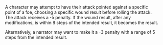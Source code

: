 A character may attempt to have their attack pointed against a specific point of a foe, choosing a specific wound result before rolling the attack. The attack receives a -5 penalty. If the wound result, after any modifications, is within 8 steps of the intended result, it becomes the result.

Alternatively, a narrator may want to make it a -3 penalty with a range of 5 steps from the intended result.
